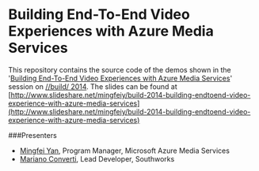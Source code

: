 Building End-To-End Video Experiences with Azure Media Services
===============================================================

This repository contains the source code of the demos shown in the '[Building End-To-End Video Experiences with Azure Media Services](http://channel9.msdn.com/Events/Build/2014/3-610)' session on [//build/ 2014](http://channel9.msdn.com/Events/Build/2014). The slides can be found at [http://www.slideshare.net/mingfeiy/build-2014-building-endtoend-video-experience-with-azure-media-services](http://www.slideshare.net/mingfeiy/build-2014-building-endtoend-video-experience-with-azure-media-services)

###Presenters
- [Mingfei Yan](https://twitter.com/mingfeiy), Program Manager, Microsoft Azure Media Services
- [Mariano Converti](https://twitter.com/mconverti), Lead Developer, Southworks
